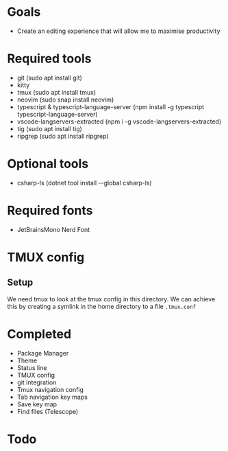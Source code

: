 # Goals
- Create an editing experience that will allow me to maximise productivity

# Required tools
- git (sudo apt install git)
- kitty
- tmux (sudo apt install tmux)
- neovim (sudo snap install neovim)
- typescript & typescript-language-server (npm install -g typescript typescript-language-server)
- vscode-langservers-extracted (npm i -g vscode-langservers-extracted)
- tig (sudo apt install tig)
- ripgrep (sudo apt install ripgrep)

# Optional tools
- csharp-ls (dotnet tool install --global csharp-ls)

# Required fonts
- JetBrainsMono Nerd Font

# TMUX config
## Setup
We need tmux to look at the tmux config in this directory.
We can achieve this by creating a symlink in the home directory to a file ```.tmux.conf```

# Completed
- Package Manager
- Theme
- Status line
- TMUX config
- git integration
- Tmux navigation config
- Tab navigation key maps
- Save key map
- Find files (Telescope)

# Todo
